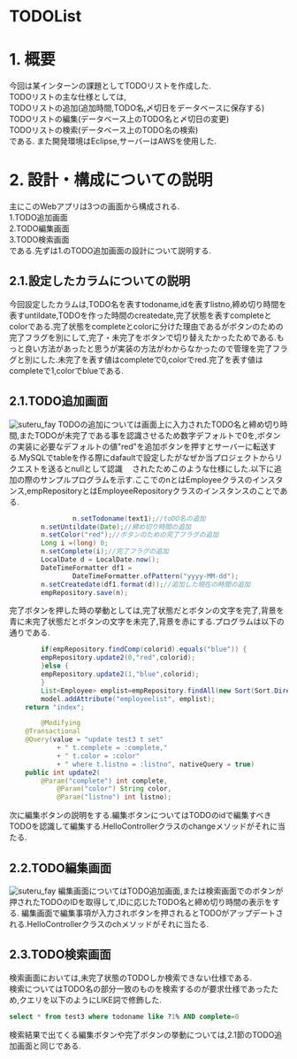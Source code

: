 TODOList
====
# 1. 概要
今回は某インターンの課題としてTODOリストを作成した.<br>
TODOリストの主な仕様としては,<br>
TODOリストの追加(追加時間,TODO名,〆切日をデータベースに保存する)<br>
TODOリストの編集(データベース上のTODO名と〆切日の変更)<br>
TODOリストの検索(データベース上のTODO名の検索)<br>
である.
また開発環境はEclipse,サーバーはAWSを使用した.
# 2. 設計・構成についての説明
主にこのWebアプリは3つの画面から構成される.<br>
1.TODO追加画面<br>
2.TODO編集画面<br>
3.TODO検索画面<br>
である.先ずは1.のTODO追加画面の設計について説明する.<br>
## 2.1.設定したカラムについての説明
今回設定したカラムは,TODO名を表すtodoname,idを表すlistno,締め切り時間を表すuntildate,TODOを作った時間のcreatedate,完了状態を表すcompleteとcolorである.完了状態をcompleteとcolorに分けた理由であるがボタンのための完了フラグを別にして,完了・未完了をボタンで切り替えたかったためである.もっと良い方法があったと思うが実装の方法がわからなかったので管理を完了フラグと別にした.未完了を表す値はcompleteで0,colorでred.完了を表す値はcompleteで1,colorでblueである.
## 2.1.TODO追加画面
![suteru_fay](https://user-images.githubusercontent.com/52820882/62184351-ae2b8780-b398-11e9-8c2a-b372d3467e81.png)
TODOの追加については画面上に入力されたTODO名と締め切り時間,またTODOが未完了である事を認識させるため数字デフォルトで0を,ボタンの実装に必要なデフォルトの値"red"を追加ボタンを押すとサーバーに転送する.MySQLでtableを作る際にdafaultで設定したがなぜか当プロジェクトからリクエストを送るとnullとして認識　
されたためこのような仕様にした.以下に追加の際のサンプルプログラムを示す.ここでのnとはEmployeeクラスのインスタンス,empRepositoryとはEmployeeRepositoryクラスのインスタンスのことである.
```java:HelloController.java
                n.setTodoname(text1);//toDO名の追加
		n.setUntildate(Date);//締め切り時間の追加
		n.setColor("red");//ボタンのための完了フラグの追加
		Long i =(long) 0;
		n.setComplete(i);//完了フラグの追加
		LocalDate d = LocalDate.now();
		DateTimeFormatter df1 = 
				DateTimeFormatter.ofPattern("yyyy-MM-dd");
		n.setCreatedate(df1.format(d));//追加した現在の時間の追加
		empRepository.save(n);
```
完了ボタンを押した時の挙動としては,完了状態だとボタンの文字を完了,背景を青に未完了状態だとボタンの文字を未完了,背景を赤にする.プログラムは以下の通りである.
```java:HelloController.java
    	if(empRepository.findComp(colorid).equals("blue")) {
    	empRepository.update2(0,"red",colorid);
    	}else {
    	empRepository.update2(1,"blue",colorid);
    	}
    	List<Employee> emplist=empRepository.findAll(new Sort(Sort.Direction.DESC,"id"));
        model.addAttribute("employeelist", emplist);
	return "index";
```
```java:EmployeeRepository.java
    	@Modifying
	@Transactional
	@Query(value = "update test3 t set"
			+ " t.complete = :complete,"
			+ " t.color = :color"
			+ " where t.listno = :listno", nativeQuery = true)
	public int update2(
		@Param("complete") int complete,
    		@Param("color") String color,
    		@Param("listno") int listno);
```
次に編集ボタンの説明をする.編集ボタンについてはTODOのidで編集すべきTODOを認識して編集する.HelloControllerクラスのchangeメソッドがそれに当たる.
## 2.2.TODO編集画面
![suteru_fay](https://user-images.githubusercontent.com/52820882/62186244-817b6e00-b3a0-11e9-9537-f6d2c4c8a5e7.png)
編集画面についてはTODO追加画面,または検索画面でのボタンが押されたTODOのIDを取得して,IDに応じたTODO名と締め切り時間の表示をする.
編集画面で編集事項が入力されボタンを押されるとTODOがアップデートされる.HelloControllerクラスのchメソッドがそれに当たる.
## 2.3.TODO検索画面
検索画面においては,未完了状態のTODOしか検索できない仕様である.<br>
検索についてはTODO名の部分一致のものを検索するのが要求仕様であったため,クエリを以下のようにLIKE詞で修飾した.<br>
```mysql:sample.sql
select * from test3 where todoname like ?1% AND complete=0
```
検索結果で出てくる編集ボタンや完了ボタンの挙動については,2.1節のTODO追加画面と同じである.
